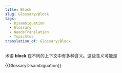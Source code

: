 ```yaml
---
title: Block
slug: Glossary/Block
tags:
  - Disambiguation
  - Glossary
  - NeedsTranslation
  - TopicStub
translation_of: Glossary/Block
---
```

<p>术语 <strong>block</strong> 在不同的上下文中有多种含义。这些含义可能是</p>

<p>{{GlossaryDisambiguation}}</p>

